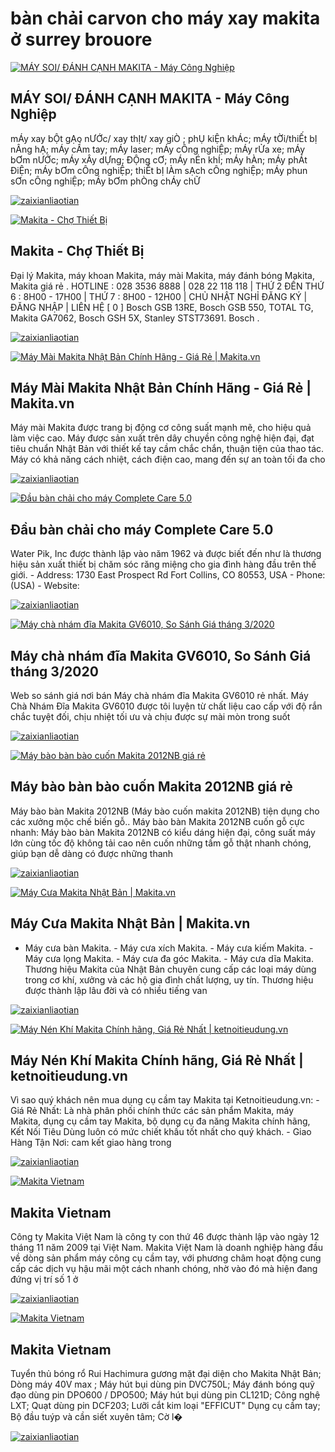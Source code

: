 # bàn chải carvon cho máy xay makita ở surrey brouore
<a href="https://mnn.zoosnet.net/LR/Chatpre.aspx?id=MNN94995150&p=https://topgrinding.com/" target="_blank">![MÁY SOI/ ĐÁNH CẠNH MAKITA - Máy Công Nghiệp](https://github.com/technlg/images/blob/main/28.jpg)</a>
## MÁY SOI/ ĐÁNH CẠNH MAKITA - Máy Công Nghiệp
mÁy xay bỘt gẠo nƯỚc/ xay thỊt/ xay giÒ ; phỤ kiỆn khÁc; mÁy tỜi/thiẾt bỊ nÂng hẠ; mÁy cẦm tay; mÁy laser; mÁy cÔng nghiỆp; mÁy rỬa xe; mÁy bƠm nƯỚc; mÁy xÂy dỰng; ĐỘng cƠ; mÁy nÉn khÍ; mÁy hÀn; mÁy phÁt ĐiỆn; mÁy bƠm cÔng nghiỆp; thiẾt bỊ lÀm sẠch cÔng nghiỆp; mÁy phun sƠn cÔng nghiỆp; mÁy bƠm phÒng chÁy chỮ
<a href="https://mnn.zoosnet.net/LR/Chatpre.aspx?id=MNN94995150&p=https://topgrinding.com/" target="_blank"><img src="https://github.com/technlg/images/raw/main/chat11.jpg" alt="zaixianliaotian"/></a><a href="//whatsapp.shibangsoft.com/WhatsApp.php" ><img src="https://github.com/technlg/images/raw/main/chat11.png" alt=""></a>
<a href="https://mnn.zoosnet.net/LR/Chatpre.aspx?id=MNN94995150&p=https://topgrinding.com/" target="_blank">![Makita - Chợ Thiết Bị](https://github.com/technlg/images/blob/main/23.jpg)</a>
## Makita - Chợ Thiết Bị
Đại lý Makita, máy khoan Makita, máy mài Makita, máy đánh bóng Makita, Makita giá rẻ . HOTLINE : 028 3536 8888 | 028 22 118 118 | THỨ 2 ĐẾN THỨ 6 : 8H00 - 17H00 | THỨ 7 : 8H00 - 12H00 | CHỦ NHẬT NGHỈ ĐĂNG KÝ | ĐĂNG NHẬP | LIÊN HỆ [ 0 ] Bosch GSB 13RE, Bosch GSB 550, TOTAL TG, Makita GA7062, Bosch GSH 5X, Stanley STST73691. Bosch .
<a href="https://mnn.zoosnet.net/LR/Chatpre.aspx?id=MNN94995150&p=https://topgrinding.com/" target="_blank"><img src="https://github.com/technlg/images/raw/main/chat11.jpg" alt="zaixianliaotian"/></a><a href="//whatsapp.shibangsoft.com/WhatsApp.php" ><img src="https://github.com/technlg/images/raw/main/chat11.png" alt=""></a>
<a href="https://mnn.zoosnet.net/LR/Chatpre.aspx?id=MNN94995150&p=https://topgrinding.com/" target="_blank">![Máy Mài Makita Nhật Bản Chính Hãng - Giá Rẻ | Makita.vn](https://github.com/technlg/images/blob/main/45.jpg)</a>
## Máy Mài Makita Nhật Bản Chính Hãng - Giá Rẻ | Makita.vn
Máy mài Makita được trang bị động cơ công suất mạnh mẽ, cho hiệu quả làm việc cao. Máy được sản xuất trên dây chuyền công nghệ hiện đại, đạt tiêu chuẩn Nhật Bản với thiết kế tay cầm chắc chắn, thuận tiện của thao tác. Máy có khả năng cách nhiệt, cách điện cao, mang đến sự an toàn tối đa cho 
<a href="https://mnn.zoosnet.net/LR/Chatpre.aspx?id=MNN94995150&p=https://topgrinding.com/" target="_blank"><img src="https://github.com/technlg/images/raw/main/chat11.jpg" alt="zaixianliaotian"/></a><a href="//whatsapp.shibangsoft.com/WhatsApp.php" ><img src="https://github.com/technlg/images/raw/main/chat11.png" alt=""></a>
<a href="https://mnn.zoosnet.net/LR/Chatpre.aspx?id=MNN94995150&p=https://topgrinding.com/" target="_blank">![Đầu bàn chải cho máy Complete Care 5.0](https://github.com/technlg/images/blob/main/35.jpg)</a>
## Đầu bàn chải cho máy Complete Care 5.0
Water Pik, Inc được thành lập vào năm 1962 và được biết đến như là thương hiệu sản xuất thiết bị chăm sóc răng miệng cho gia đình hàng đầu trên thế giới. - Address: 1730 East Prospect Rd Fort Collins, CO 80553, USA - Phone: (USA) - Website: 
<a href="https://mnn.zoosnet.net/LR/Chatpre.aspx?id=MNN94995150&p=https://topgrinding.com/" target="_blank"><img src="https://github.com/technlg/images/raw/main/chat11.jpg" alt="zaixianliaotian"/></a><a href="//whatsapp.shibangsoft.com/WhatsApp.php" ><img src="https://github.com/technlg/images/raw/main/chat11.png" alt=""></a>
<a href="https://mnn.zoosnet.net/LR/Chatpre.aspx?id=MNN94995150&p=https://topgrinding.com/" target="_blank">![Máy chà nhám đĩa Makita GV6010, So Sánh Giá tháng 3/2020](https://github.com/technlg/images/blob/main/47.jpg)</a>
## Máy chà nhám đĩa Makita GV6010, So Sánh Giá tháng 3/2020
Web so sánh giá nơi bán Máy chà nhám đĩa Makita GV6010 rẻ nhất. Máy Chà Nhám Đĩa Makita GV6010 được tôi luyện từ chất liệu cao cấp với độ rắn chắc tuyệt đối, chịu nhiệt tối ưu và chịu được sự mài mòn trong suốt
<a href="https://mnn.zoosnet.net/LR/Chatpre.aspx?id=MNN94995150&p=https://topgrinding.com/" target="_blank"><img src="https://github.com/technlg/images/raw/main/chat11.jpg" alt="zaixianliaotian"/></a><a href="//whatsapp.shibangsoft.com/WhatsApp.php" ><img src="https://github.com/technlg/images/raw/main/chat11.png" alt=""></a>
<a href="https://mnn.zoosnet.net/LR/Chatpre.aspx?id=MNN94995150&p=https://topgrinding.com/" target="_blank">![Máy bào bàn bào cuốn Makita 2012NB giá rẻ](https://github.com/technlg/images/blob/main/6.jpg)</a>
## Máy bào bàn bào cuốn Makita 2012NB giá rẻ
Máy bào bàn Makita 2012NB (Máy bào cuốn makita 2012NB) tiện dụng cho các xưởng mộc chế biến gỗ.. Máy bào bàn Makita 2012NB cuốn gỗ cực nhanh: Máy bào bàn Makita 2012NB có kiểu dáng hiện đại, công suất máy lớn cùng tốc độ không tải cao nên cuốn những tấm gỗ thật nhanh chóng, giúp bạn dễ dàng có được những thanh 
<a href="https://mnn.zoosnet.net/LR/Chatpre.aspx?id=MNN94995150&p=https://topgrinding.com/" target="_blank"><img src="https://github.com/technlg/images/raw/main/chat11.jpg" alt="zaixianliaotian"/></a><a href="//whatsapp.shibangsoft.com/WhatsApp.php" ><img src="https://github.com/technlg/images/raw/main/chat11.png" alt=""></a>
<a href="https://mnn.zoosnet.net/LR/Chatpre.aspx?id=MNN94995150&p=https://topgrinding.com/" target="_blank">![Máy Cưa Makita Nhật Bản | Makita.vn](https://github.com/technlg/images/blob/main/34.jpg)</a>
## Máy Cưa Makita Nhật Bản | Makita.vn
- Máy cưa bàn Makita. - Máy cưa xích Makita. - Máy cưa kiếm Makita. - Máy cưa lọng Makita. - Máy cưa đa góc Makita. - Máy cưa dĩa Makita. Thương hiệu Makita của Nhật Bản chuyên cung cấp các loại máy dùng trong cơ khí, xưởng và các hộ gia đình chất lượng, uy tín. Thương hiệu được thành lập lâu đời và có nhiều tiếng van
<a href="https://mnn.zoosnet.net/LR/Chatpre.aspx?id=MNN94995150&p=https://topgrinding.com/" target="_blank"><img src="https://github.com/technlg/images/raw/main/chat11.jpg" alt="zaixianliaotian"/></a><a href="//whatsapp.shibangsoft.com/WhatsApp.php" ><img src="https://github.com/technlg/images/raw/main/chat11.png" alt=""></a>
<a href="https://mnn.zoosnet.net/LR/Chatpre.aspx?id=MNN94995150&p=https://topgrinding.com/" target="_blank">![Máy Nén Khí Makita Chính hãng, Giá Rẻ Nhất | ketnoitieudung.vn](https://github.com/technlg/images/blob/main/62.jpg)</a>
## Máy Nén Khí Makita Chính hãng, Giá Rẻ Nhất | ketnoitieudung.vn
Vì sao quý khách nên mua dụng cụ cầm tay Makita tại Ketnoitieudung.vn: - Giá Rẻ Nhất: Là nhà phân phối chính thức các sản phẩm Makita, máy Makita, dụng cụ cầm tay Makita, bộ dụng cụ đa năng Makita chính hãng, Kết Nối Tiêu Dùng luôn có mức chiết khấu tốt nhất cho quý khách. - Giao Hàng Tận Nơi: cam kết giao hàng trong 
<a href="https://mnn.zoosnet.net/LR/Chatpre.aspx?id=MNN94995150&p=https://topgrinding.com/" target="_blank"><img src="https://github.com/technlg/images/raw/main/chat11.jpg" alt="zaixianliaotian"/></a><a href="//whatsapp.shibangsoft.com/WhatsApp.php" ><img src="https://github.com/technlg/images/raw/main/chat11.png" alt=""></a>
<a href="https://mnn.zoosnet.net/LR/Chatpre.aspx?id=MNN94995150&p=https://topgrinding.com/" target="_blank">![Makita Vietnam](https://github.com/technlg/images/blob/main/7.jpg)</a>
## Makita Vietnam
Công ty Makita Việt Nam là công ty con thứ 46 được thành lập vào ngày 12 tháng 11 năm 2009 tại Việt Nam. Makita Việt Nam là doanh nghiệp hàng đầu về dòng sản phẩm máy công cụ cầm tay, với phương châm hoạt động cung cấp các dịch vụ hậu mãi một cách nhanh chóng, nhờ vào đó mà hiện đang đứng vị trí số 1 ở 
<a href="https://mnn.zoosnet.net/LR/Chatpre.aspx?id=MNN94995150&p=https://topgrinding.com/" target="_blank"><img src="https://github.com/technlg/images/raw/main/chat11.jpg" alt="zaixianliaotian"/></a><a href="//whatsapp.shibangsoft.com/WhatsApp.php" ><img src="https://github.com/technlg/images/raw/main/chat11.png" alt=""></a>
<a href="https://mnn.zoosnet.net/LR/Chatpre.aspx?id=MNN94995150&p=https://topgrinding.com/" target="_blank">![Makita Vietnam](https://github.com/technlg/images/blob/main/22.jpg)</a>
## Makita Vietnam
Tuyển thủ bóng rổ Rui Hachimura gương mặt đại diện cho Makita Nhật Bản; Dòng máy 40V max ; Máy hút bụi dùng pin DVC750L; Máy đánh bóng quỹ đạo dùng pin DPO600 / DPO500; Máy hút bụi dùng pin CL121D; Công nghệ LXT; Quạt dùng pin DCF203; Lưỡi cắt kim loại "EFFICUT" Dụng cụ cầm tay; Bộ đầu tuýp và cần siết xuyên tâm; Cờ l�
<a href="https://mnn.zoosnet.net/LR/Chatpre.aspx?id=MNN94995150&p=https://topgrinding.com/" target="_blank"><img src="https://github.com/technlg/images/raw/main/chat11.jpg" alt="zaixianliaotian"/></a><a href="//whatsapp.shibangsoft.com/WhatsApp.php" ><img src="https://github.com/technlg/images/raw/main/chat11.png" alt=""></a>
